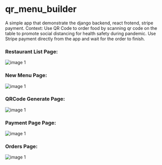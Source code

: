 # qr_menu_builder
A simple app that demonstrate the django backend, react frotend, stripe payment.
Context: Use QR Code to order food by scanning qr code on the table to promote social distancing for health safety during pandemic. Use Stripe payment directly from the app and wait for the order to finish.


### Restaurant List Page:
![image 1](https://imgur.com/NbwVqgn.jpg)

### New Menu Page:
![image 1](https://imgur.com/VjT7OBX.jpg)

### QRCode Generate Page:
![image 1](https://imgur.com/kHGotl2.jpg)

### Payment Page Page:
![image 1](https://imgur.com/iZQgTbK.jpg)

### Orders Page:
![image 1](https://imgur.com/pTRt1b7.jpg)
